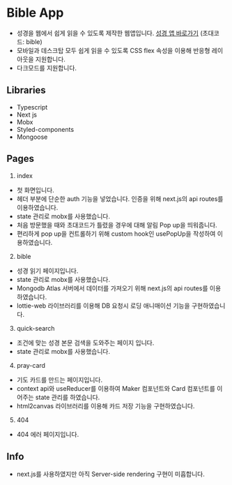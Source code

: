 # Bible App

- 성경을 웹에서 쉽게 읽을 수 있도록 제작한 웹앱입니다. [성경 앱 바로가기](https://bible-app-git-main.tonyw0527.vercel.app/) (초대코드: bible)
- 모바일과 데스크탑 모두 쉽게 읽을 수 있도록 CSS flex 속성을 이용해 반응형 레이아웃을 지원합니다.
- 다크모드를 지원합니다.

## Libraries

- Typescript
- Next js
- Mobx
- Styled-components
- Mongoose

## Pages

1. index

- 첫 화면입니다.
- 헤더 부분에 단순한 auth 기능을 넣었습니다. 인증을 위해 next.js의 api routes를 이용하였습니다.
- state 관리로 mobx를 사용했습니다.
- 처음 방문했을 때와 초대코드가 틀렸을 경우에 대해 알림 Pop up을 띄워줍니다.
- 편리하게 pop up을 컨트롤하기 위해 custom hook인 usePopUp을 작성하여 이용하였습니다.

2. bible

- 성경 읽기 페이지입니다.
- state 관리로 mobx를 사용했습니다.
- Mongodb Atlas 서버에서 데이터를 가져오기 위해 next.js의 api routes를 이용하였습니다.
- lottie-web 라이브러리를 이용해 DB 요청시 로딩 애니매이션 기능을 구현하였습니다.

3. quick-search

- 조건에 맞는 성경 본문 검색을 도와주는 페이지 입니다.
- state 관리로 mobx를 사용했습니다.

4. pray-card

- 기도 카드를 만드는 페이지입니다.
- context api와 useReducer를 이용하여 Maker 컴포넌트와 Card 컴포넌트를 이어주는 state 관리를 하였습니다.
- html2canvas 라이브러리를 이용해 카드 저장 기능을 구현하였습니다.

5. 404

- 404 에러 페이지입니다.

## Info

- next.js를 사용하였지만 아직 Server-side rendering 구현이 미흡합니다.
